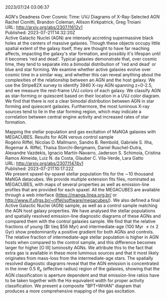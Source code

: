 2023/07/24 03:06:37  

AGN's Deadness Over Cosmic Time: UVJ Diagrams of X-Ray-Selected AGN  
Rachel Cionitti, Brandon Coleman, Allison Kirkpatrick, Greg Troiani  
URL: http://arxiv.org/abs/2307.11612v1  
Published: 2023-07-21T14:32:20Z  
  Active Galactic Nuclei (AGN) are intensely accreting supermassive black holes at the centers of massive galaxies. Though these objects occupy little spatial extent of the galaxy itself, they are thought to have far reaching affects, impacting the galaxy's star formation, and possibly it's lifespan until it becomes 'red and dead'. Typical galaxies demonstrate that, over cosmic time, they tend to separate into a bimodal distribution of 'red and dead' or blue and star forming. We examine whether active galaxies evolve over cosmic time in a similar way, and whether this can reveal anything about the complexities of the relationship between an AGN and the host galaxy. We use the Stripe82X survey to identify 3940 X-ray AGN spanning z=0-2.5, and we measure the rest-frame UVJ colors of each galaxy. We classify AGN as star-forming or quiescent based on their location in a UVJ color diagram. We find that there is not a clear bimodal distribution between AGN in star forming and quiescent galaxies. Furthermore, the most luminous X-ray sources tend to lie in the star forming region, which may indicate a correlation between central engine activity and increased rates of star formation.   

Mapping the stellar population and gas excitation of MaNGA galaxies with
  MEGACUBES. Results for AGN versus control sample  
Rogério Riffel, Nicolas D. Mallmann, Sandro B. Rembold, Gabriele S. Ilha, Rogemar A. Riffel, Thaisa Storchi-Bergmann, Daniel Ruschel-Dutra, Alexandre Vazdekis, Ignacio Martín-Navarro, Jaderson S. Schimoia, Cristina Ramos Almeida, Luiz N. da Costa, Glauber C. Vila-Verde, Lara Gatto  
URL: http://arxiv.org/abs/2307.11474v1  
Published: 2023-07-21T10:17:22Z  
  We present spaxel-by-spaxel stellar population fits for the $\sim$10 thousand MaNGA datacubes. We provide multiple extension fits files, nominated as MEGACUBES, with maps of several properties as well as emission-line profiles that are provided for each spaxel. All the MEGACUBES are available through a web interface (https://manga.linea.org.br/ or http://www.if.ufrgs.br/~riffel/software/megacubes/). We also defined a final Active Galactic Nuclei (AGN) sample, as well as a control sample matching the AGN host galaxy properties. We have analysed the stellar populations and spatially resolved emission-line diagnostic diagrams of these AGNs and compared them with the control galaxies sample. We find that the relative fractions of young ($t \leq $56 Myr) and intermediate-age (100 Myr $\leq t \leq$ 2 Gyr) show predominantly a positive gradient for both AGNs and controls. The relative fraction of intermediate-age stellar population is higher in AGN hosts when compared to the control sample, and this difference becomes larger for higher [O III] luminosity AGNs. We attribute this to the fact that extra gas is available in these more luminous sources and that it most likely originates from mass-loss from the intermediate-age stars. The spatially resolved diagnostic diagrams reveal that the AGN emission is concentrated in the inner 0.5 $R_e$ (effective radius) region of the galaxies, showing that the AGN classification is aperture dependent and that emission-line ratios have to be taken together with the H$\alpha$ equivalent width for proper activity classification. We present a composite "BPT+WHAN" diagram that produces a more comprehensive mapping of the gas excitation.   

